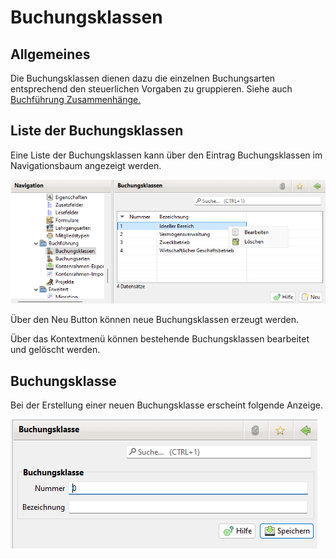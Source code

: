 # Buchungsklassen

## Allgemeines

Die Buchungsklassen dienen dazu die einzelnen Buchungsarten entsprechend den steuerlichen Vorgaben zu gruppieren. Siehe auch [Buchführung Zusammenhänge.](../../../sonstiges/buchfuhrung-zusammenhange.md)

## Liste der Buchungsklassen

Eine Liste der Buchungsklassen kann über den Eintrag Buchungsklassen im Navigationsbaum angezeigt werden.

![](../../../v3.1.x/administration/admbuchf/img/BuchungsklassenListeView.png)

Über den Neu Button können neue Buchungsklassen erzeugt werden.

Über das Kontextmenü können bestehende Buchungsklassen bearbeitet und gelöscht werden.

## Buchungsklasse

Bei der Erstellung einer neuen Buchungsklasse erscheint folgende Anzeige.

![](../../../v3.1.x/administration/admbuchf/img/Buchungsklasse.png)
